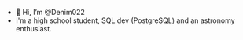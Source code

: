 - 👋 Hi, I’m @Denim022
- I'm a high school student, SQL dev (PostgreSQL) and an astronomy enthusiast.
<!---
Denim022/Denim022 is a ✨ special ✨ repository because its `README.md` (this file) appears on your GitHub profile.
You can click the Preview link to take a look at your changes.
--->
